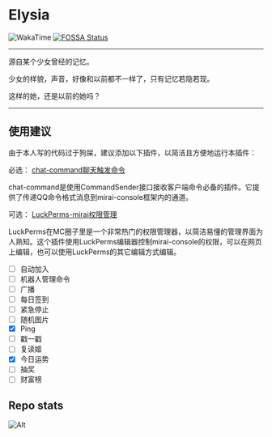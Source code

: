 # Elysia
![WakaTime](https://wakatime.com/badge/github/rong-xiaoli/Elysia.svg)
[![FOSSA Status](https://app.fossa.com/api/projects/git%2Bgithub.com%2Frong-xiaoli%2FElysia.svg?type=shield)](https://app.fossa.com/projects/git%2Bgithub.com%2Frong-xiaoli%2FElysia?ref=badge_shield)

---
源自某个少女曾经的记忆。

少女的样貌，声音，好像和以前都不一样了，只有记忆若隐若现。

这样的她，还是以前的她吗？

---

使用建议
---
由于本人写的代码过于狗屎，建议添加以下插件，以简洁且方便地运行本插件：

必选：
[chat-command聊天触发命令](https://github.com/project-mirai/chat-command)

chat-command是使用CommandSender接口接收客户端命令必备的插件。它提供了传递QQ命令格式消息到mirai-console框架内的通道。

可选：
[LuckPerms-mirai权限管理](https://github.com/Karlatemp/LuckPerms-Mirai)

LuckPerms在MC圈子里是一个非常热门的权限管理器，以简洁易懂的管理界面为人熟知。这个插件使用LuckPerms编辑器控制mirai-console的权限，可以在网页上编辑，也可以使用LuckPerms的其它编辑方式编辑。


- [ ] 自动加入
- [ ] 机器人管理命令
- [ ] 广播
- [ ] 每日签到
- [ ] 紧急停止
- [ ] 随机图片
- [x] Ping
- [ ] 戳一戳
- [ ] 复读姬
- [x] 今日运势
- [ ] 抽奖
- [ ] 财富榜

Repo stats
---
![Alt](https://repobeats.axiom.co/api/embed/300e2c4e6d31f54014e037d44f45222a3b4e5382.svg "Repobeats analytics image")
